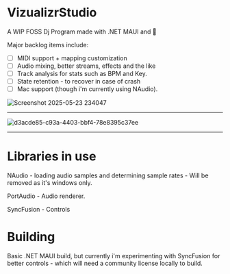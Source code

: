 # VizualizrStudio
A WIP FOSS Dj Program made with .NET MAUI and 💜

Major backlog items include:
 - [ ] MIDI support + mapping customization
 - [ ] Audio mixing, better streams, effects and the like
 - [ ] Track analysis for stats such as BPM and Key.
 - [ ] State retention - to recover in case of crash
 - [ ] Mac support (though i'm currently using NAudio).

![Screenshot 2025-05-23 234047](https://github.com/user-attachments/assets/95b53c89-acac-4e30-87b1-0b04e009407c)

---

![d3acde85-c93a-4403-bbf4-78e8395c37ee](https://github.com/user-attachments/assets/a39d6372-fc90-43a0-ae22-28b702bae367)


--- 
# Libraries in use
NAudio       -  loading audio samples and determining sample rates - Will be removed as it's windows only.

PortAudio    -  Audio renderer.

SyncFusion   -  Controls


# Building
Basic .NET MAUI build, but currently i'm experimenting with SyncFusion for better controls - which will need a community license locally to build.

